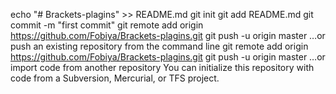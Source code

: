 echo "# Brackets-plagins" >> README.md
git init
git add README.md
git commit -m "first commit"
git remote add origin https://github.com/Fobiya/Brackets-plagins.git
git push -u origin master
…or push an existing repository from the command line
 git remote add origin https://github.com/Fobiya/Brackets-plagins.git
git push -u origin master
…or import code from another repository
You can initialize this repository with code from a Subversion, Mercurial, or TFS project.
